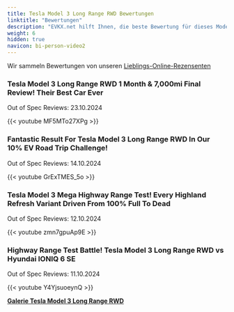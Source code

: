```yaml
---
title: Tesla Model 3 Long Range RWD Bewertungen
linktitle: "Bewertungen"
description: "EVKX.net hilft Ihnen, die beste Bewertung für dieses Modell zu finden."
weight: 6
hidden: true
navicon: bi-person-video2
---
```

Wir sammeln Bewertungen von unseren [Lieblings-Online-Rezensenten](../../../../../guides/evreviewers/)

<div class="container text-center shadow p-2 pe-4 mb-5 bg-body-tertiary rounded border">
<h3>Tesla Model 3 Long Range RWD 1 Month & 7,000mi Final Review! Their Best Car Ever</h3>
<p>Out of Spec Reviews: 23.10.2024</p>

{{< youtube MF5MTo27XPg >}}

</div>
<div class="container text-center shadow p-2 pe-4 mb-5 bg-body-tertiary rounded border">
<h3>Fantastic Result For Tesla Model 3 Long Range RWD In Our 10% EV Road Trip Challenge!</h3>
<p>Out of Spec Reviews: 14.10.2024</p>

{{< youtube GrExTMES_5o >}}

</div>
<div class="container text-center shadow p-2 pe-4 mb-5 bg-body-tertiary rounded border">
<h3>Tesla Model 3 Mega Highway Range Test! Every Highland Refresh Variant Driven From 100% Full To Dead</h3>
<p>Out of Spec Reviews: 12.10.2024</p>

{{< youtube zmn7gpuAp9E >}}

</div>
<div class="container text-center shadow p-2 pe-4 mb-5 bg-body-tertiary rounded border">
<h3>Highway Range Test Battle! Tesla Model 3 Long Range RWD vs Hyundai IONIQ 6 SE</h3>
<p>Out of Spec Reviews: 11.10.2024</p>

{{< youtube Y4YjsuoeynQ >}}

</div>
<div class="mt-3 mb-3">
<a href="../gallery/" class="text-decoration-none text-black">
<strong><i class="bi-arrow-left"></i>Galerie  </strong>
</a>
<a href="../" class="text-decoration-none text-black float-end">
<strong>Tesla Model 3 Long Range RWD <i class="bi-arrow-right"></i></strong>
</a>
</div>
